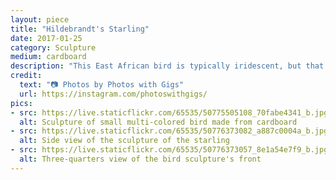 ```yaml
---
layout: piece
title: "Hildebrandt's Starling"
date: 2017-01-25
category: Sculpture
medium: cardboard
description: "This East African bird is typically iridescent, but that is hard to represent with cardboard. Here, it is made from boxes of Shiner Ruby Redbird and Shock Top's orange slice."
credit:
  text: "📷 Photos by Photos with Gigs"
  url: https://instagram.com/photoswithgigs/
pics:
- src: https://live.staticflickr.com/65535/50775505108_70fabe4341_b.jpg
  alt: Sculpture of small multi-colored bird made from cardboard
- src: https://live.staticflickr.com/65535/50776373082_a887c0004a_b.jpg
  alt: Side view of the sculpture of the starling
- src: https://live.staticflickr.com/65535/50776373057_8e1a54e7f9_b.jpg
  alt: Three-quarters view of the bird sculpture's front
---
```

